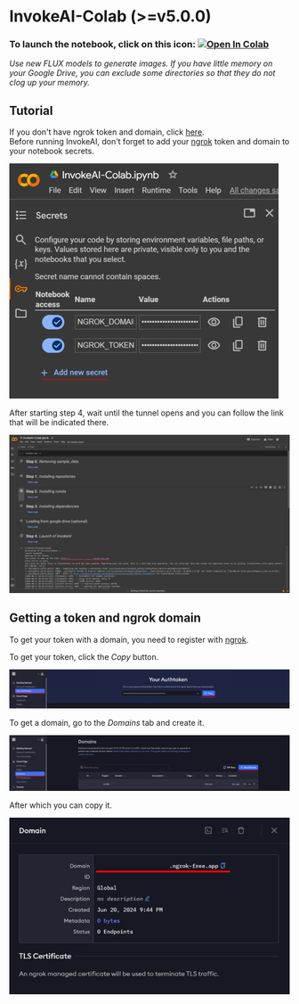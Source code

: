 # InvokeAI-Colab (>=v5.0.0)

### To launch the notebook, click on this icon: [![Open In Colab](https://colab.research.google.com/assets/colab-badge.svg)](https://colab.research.google.com/github/AnyGogin31/InvokeAI-Colab/blob/main/InvokeAI_Colab.ipynb)
_Use new FLUX models to generate images. If you have little memory on your Google Drive, you can exclude some directories so that they do not clog up your memory._

## Tutorial

If you don't have ngrok token and domain, click [here](#getting-a-token-and-ngrok-domain). \
Before running InvokeAI, don't forget to add your [ngrok](https://ngrok.com/) token and domain to your notebook secrets.

![image](https://github.com/AnyGogin31/InvokeAI-Colab/blob/main/assets/d88b0ad3-0d40-40bb-a64b-96ea0287f34a.jpg)

After starting step 4, wait until the tunnel opens and you can follow the link that will be indicated there.

![image](https://github.com/AnyGogin31/InvokeAI-Colab/blob/main/assets/5cbb3fcc-6cf8-4a45-97bd-c0cd51283d20.jpg)

## Getting a token and ngrok domain

To get your token with a domain, you need to register with [ngrok](https://ngrok.com/).

To get your token, click the _Copy_ button.

![image](https://github.com/AnyGogin31/InvokeAI-Colab/blob/main/assets/aeafbda0-b2fa-43e1-87d5-3b5d3a3551a1.jpg)

To get a domain, go to the _Domains_ tab and create it.

![image](https://github.com/AnyGogin31/InvokeAI-Colab/blob/main/assets/d5b79def-38a7-49c1-87a7-662a946f9e8a.jpg)

After which you can copy it.

![image](https://github.com/AnyGogin31/InvokeAI-Colab/blob/main/assets/c889b06e-eb3b-40d4-ad6c-01ab50fe2083.jpg)
